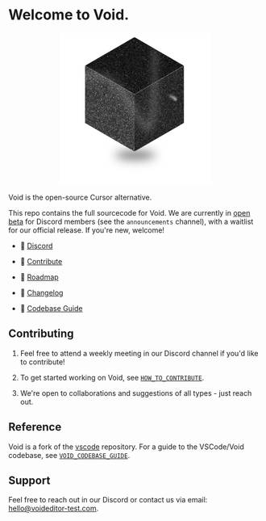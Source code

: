# Welcome to Void.

<div align="center">
	<img
		src="./src/vs/workbench/browser/parts/editor/media/slice_of_void.png"
	 	alt="Void Welcome"
		width="300"
	 	height="300"
	/>
</div>

Void is the open-source Cursor alternative.

This repo contains the full sourcecode for Void. We are currently in [open beta](https://voideditor-test.com/email) for Discord members (see the `announcements` channel), with a waitlist for our official release. If you're new, welcome!

- 👋 [Discord](https://discord.gg/RSNjgaugJs)

- 🔨 [Contribute](https://github.com/voideditor-test/void/blob/main/HOW_TO_CONTRIBUTE.md)

- 🚙 [Roadmap](https://github.com/orgs/voideditor-test/projects/2)

- 📝 [Changelog](https://voideditor-test.com/changelog)

- 🧭 [Codebase Guide](https://github.com/voideditor-test/void/blob/main/VOID_CODEBASE_GUIDE.md)

## Contributing

1. Feel free to attend a weekly meeting in our Discord channel if you'd like to contribute!

2. To get started working on Void, see [`HOW_TO_CONTRIBUTE`](https://github.com/voideditor-test/void/blob/main/HOW_TO_CONTRIBUTE.md).

3. We're open to collaborations and suggestions of all types - just reach out.


## Reference

Void is a fork of the [vscode](https://github.com/microsoft/vscode) repository. For a guide to the VSCode/Void codebase, see [`VOID_CODEBASE_GUIDE`](https://github.com/voideditor-test/void/blob/main/VOID_CODEBASE_GUIDE.md).

## Support
Feel free to reach out in our Discord or contact us via email: hello@voideditor-test.com.
